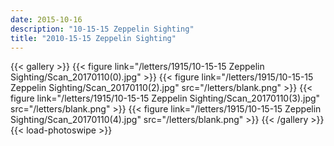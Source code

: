 ```yaml
---
date: 2015-10-16
description: "10-15-15 Zeppelin Sighting"
title: "2010-15-15 Zeppelin Sighting"
---
```


{{< gallery >}}
{{< figure link="/letters/1915/10-15-15 Zeppelin Sighting/Scan_20170110(0).jpg" >}}
{{< figure link="/letters/1915/10-15-15 Zeppelin Sighting/Scan_20170110(2).jpg"
     src="/letters/blank.png" >}}
{{< figure link="/letters/1915/10-15-15 Zeppelin Sighting/Scan_20170110(3).jpg" 
     src="/letters/blank.png" >}}
{{< figure link="/letters/1915/10-15-15 Zeppelin Sighting/Scan_20170110(4).jpg"
     src="/letters/blank.png" >}}
{{< /gallery >}} 
{{< load-photoswipe >}}
<!---
--> 

